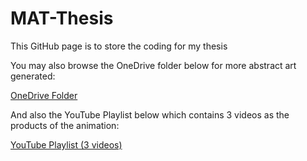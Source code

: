 # MAT-Thesis
This GitHub page is to store the coding for my thesis

You may also browse the OneDrive folder below for more abstract art generated:

[OneDrive Folder](https://xmueducn-my.sharepoint.com/:i:/g/personal/mat2104375_xmu_edu_my/EfVtpZldeoxKjDmruUE_XAYBiRciiM0zPKz71XaOCk0_jw?e=0V2hZD)

And also the YouTube Playlist below which contains 3 videos as the products of the animation:

[YouTube Playlist (3 videos)](https://www.youtube.com/watch?v=XSmTy2IxJIA&list=PLDHfbqFKlnrUc6ZAtzru1m2E_QhJq_09n)
